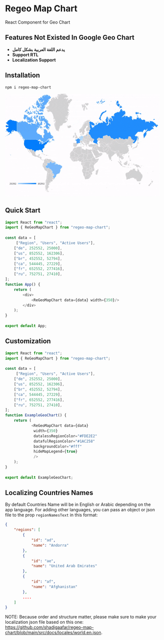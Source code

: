 # Regeo Map Chart


React Component for Geo Chart

## Features Not Existed In Google Geo Chart
- **يدعم اللغة العربية بشكل كامل**
-  **Support RTL**
- **Localization Support**


## Installation
```sh
npm i regeo-map-chart
```


<img src="https://raw.githubusercontent.com/shadigaafar/regeo-map-chart/main/example.gif" alt="Regeo Map Chart"/>

## Quick Start
```javascript
import React from "react";
import { ReGeoMapChart } from "regeo-map-chart";

const data = [
     ["Region", "Users", "Active Users"],
    ["de", 252552, 25000],
    ["us", 852552, 162306],
    ["br", 452552, 52794],
    ["ca", 544445, 27229],
    ["fr", 652552, 277416],
    ["ru", 752751, 27410],
];
function App() {
    return (
        <div>
            <ReGeoMapChart data={data} width={350}/>
        </div>
    );
}

export default App;

```

## Customization
```javascript
import React from "react";
import { ReGeoMapChart } from "regeo-map-chart";

const data = [
     ["Region", "Users", "Active Users"],
    ["de", 252552, 25000],
    ["us", 852552, 162306],
    ["br", 452552, 52794],
    ["ca", 544445, 27229],
    ["fr", 652552, 277416],
    ["ru", 752751, 27410],
];
function ExampleGeoChart() {
    return (
            <ReGeoMapChart data={data}
             width={350}
             datalessRegionColor="#FDE2E2"
             datafulRegionColor="#1AC258"
             backgroundColor="#fff"
             hideMapLegend={true}
             />
    );
}

export default ExampleGeoChart;

```

## Localizing Countries Names
By default Countries Name will be in English or Arabic depending on the app language. For adding other languages, you can pass an object or json file to the prop ``regionNamesText`` in this format:

```json
{
    "regions": [
        {
            "id": "ad",
            "name": "Andorra"
        },
        {
            "id": "ae",
            "name": "United Arab Emirates"
        },
        {
            "id": "af",
            "name": "Afghanistan"
        },
        ....
    ]
}

```
NOTE: Because order and structure matter, please make sure to make your localization json file based on this one: https://github.com/shadigaafar/regeo-map-chart/blob/main/src/docs/locales/world.en.json. 